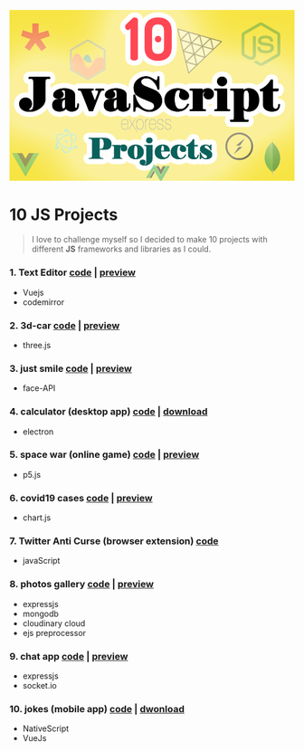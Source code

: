 ![10 js projects](10-js-projects-cover.png)
# 10 JS Projects

> I love to challenge myself so I decided to make 10 projects with different **JS** frameworks and libraries as I could.

### 1. Text Editor [code](https://github.com/ahmadfathy97/10-js-projects/tree/text-editor) |  [preview](https://online-text-editor.netlify.app/)
  * Vuejs
  * codemirror

### 2. 3d-car [code](https://github.com/ahmadfathy97/10-js-projects/tree/3d-car) | [preview](https://3d-car.netlify.app/)
  * three.js

### 3. just smile [code](https://github.com/ahmadfathy97/10-js-projects/tree/face-recognition) |  [preview](https://just-smile.netlify.app/)
  * face-API

### 4. calculator (desktop app) [code](https://github.com/ahmadfathy97/10-js-projects/tree/calculator) | [download](https://github.com/ahmadfathy97/10-js-projects/releases/download/Calculator/calculator.Setup.1.0.0.exe)
  * electron

### 5. space war (online game) [code](https://github.com/ahmadfathy97/10-js-projects/tree/space-war) | [preview](https://space-war2.netlify.app/)
  * p5.js

### 6. covid19 cases [code](https://github.com/ahmadfathy97/10-js-projects/tree/covid19-cases) | [preview](https://covid19-cases-charts.netlify.app/)
  * chart.js

### 7. Twitter Anti Curse (browser extension) [code](https://github.com/ahmadfathy97/10-js-projects/tree/anti-bad-words)
  * javaScript

### 8. photos gallery [code](https://github.com/ahmadfathy97/10-js-projects/tree/photos-gallery) | [preview](https://photos-gallery-preview.herokuapp.com/)
  * expressjs
  * mongodb
  * cloudinary cloud
  * ejs preprocessor

### 9. chat app [code](https://github.com/ahmadfathy97/10-js-projects/tree/chat-app) | [preview](https://chat-app-test.netlify.app/)
  * expressjs
  * socket.io

### 10. jokes (mobile app) [code](https://github.com/ahmadfathy97/10-js-projects/tree/jokes-app) | [dwonload](https://github.com/ahmadfathy97/10-js-projects/releases/download/Calculator/jokes.apk)
  * NativeScript
  * VueJs

